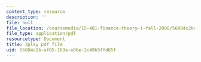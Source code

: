 ```yaml
---
content_type: resource
description: ''
file: null
file_location: /coursemedia/15-401-finance-theory-i-fall-2008/56084c2baf85163ae0be2c49b5ffd85f_JE80wLNIhjE.pdf
file_type: application/pdf
resourcetype: Document
title: 3play pdf file
uid: 56084c2b-af85-163a-e0be-2c49b5ffd85f
---
```

